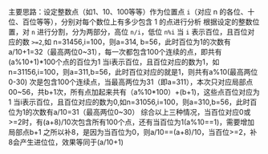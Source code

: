 





主要思路：设定整数点（如1、10、100等等）作为位置点 `i`（对应 n 的各位、十位、百位等等），分别对每个数位上有多少包含 1 的点进行分析
根据设定的整数位置，对 `n` 进行分割，分为两部分，高位 `n/i`，低位 `n%i`
当 `i` 表示百位，且百位对应的数 `>=2`,如 n=31456,i=100，则a=314,
 b=56，此时百位为1的次数有a/10+1=32（最高两位0~31），每一次都包含100个连续的点，即共有
 (a%10+1)*100个点的百位为1
当i表示百位，且百位对应的数为1，如n=31156,i=100，则a=311,b=56，此时百位对应的就是1，则共有a%10(最高两位0-30)
 次是包含100个连续点，当最高两位为31（即a=311），本次只对应局部点00~56，共b+1次，所有点加起来共有（a%10*100）+(b+1)，这些点百位对应为1
当i表示百位，且百位对应的数为0,如n=31056,i=100，则a=310,b=56，此时百位为1的次数有a/10=31（最高两位0~30）
综合以上三种情况，当百位对应0或>=2时，有(a+8)/10次包含所有100个点，还有当百位为1(a%10==1)，需要增加局部点b+1
之所以补8，是因为当百位为0，则a/10==(a+8)/10，当百位>=2，补8会产生进位位，效果等同于(a/10+1)